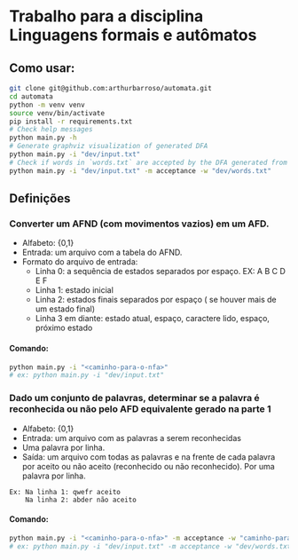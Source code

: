 # Trabalho para a disciplina Linguagens formais e autômatos

## Como usar:

``` sh
git clone git@github.com:arthurbarroso/automata.git
cd automata
python -m venv venv
source venv/bin/activate
pip install -r requirements.txt
# Check help messages
python main.py -h 
# Generate graphviz visualization of generated DFA
python main.py -i "dev/input.txt"
# Check if words in `words.txt` are accepted by the DFA generated from `input.txt`
python main.py -i "dev/input.txt" -m acceptance -w "dev/words.txt" 
```

## Definições
### Converter um AFND (com movimentos vazios) em um AFD.
- Alfabeto: {0,1}
- Entrada: um arquivo com a tabela do AFND.
- Formato do arquivo de entrada:
  - Linha 0: a sequência de estados separados por espaço. EX: A B C D E F
  - Linha 1: estado inicial
  - Linha 2: estados finais separados por espaço ( se houver mais de um estado final)
  - Linha 3 em diante: estado atual, espaço, caractere lido, espaço, próximo estado

#### Comando:

``` sh
python main.py -i "<caminho-para-o-nfa>"
# ex: python main.py -i "dev/input.txt"
```

### Dado um conjunto de palavras, determinar se a palavra é reconhecida ou não pelo AFD equivalente gerado na parte 1
- Alfabeto: {0,1}
- Entrada: um arquivo com as palavras a serem reconhecidas
- Uma palavra por linha.
- Saída: um arquivo com todas as palavras e na frente de cada palavra por aceito ou não aceito (reconhecido ou não reconhecido). Por uma palavra por linha.

``` 
Ex: Na linha 1: qwefr aceito
    Na linha 2: abder não aceito
```

#### Comando:
``` sh
python main.py -i "<caminho-para-o-nfa>" -m acceptance -w "caminho-para-o-arquivo-com-palavras"
# ex: python main.py -i "dev/input.txt" -m acceptance -w "dev/words.txt"
```
